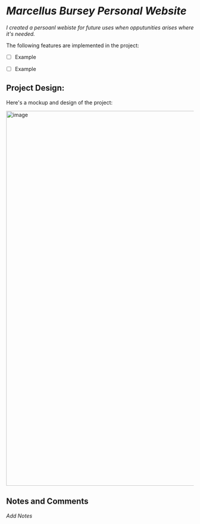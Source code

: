 # *Marcellus Bursey Personal Website*

*I created a persoanl webiste for future uses when opputunities arises where it's needed.*

The following features are implemented in the project:

- [ ] Example

- [ ] Example

## Project Design:

Here's a mockup and design of the project:

<img width="1910" height="1005" alt="image" src="https://github.com/user-attachments/assets/ba39e805-2e3b-4538-b491-5bce95cd8820" />


## Notes and Comments

*Add Notes*
